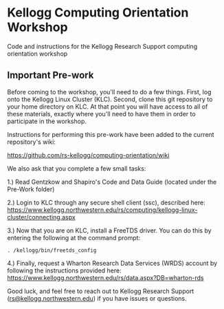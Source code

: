 # Kellogg Computing Orientation Workshop
Code and instructions for the Kellogg Research Support computing orientation workshop

## Important Pre-work
Before coming to the workshop, you'll need to do a few things. First, log onto the Kellogg Linux Cluster (KLC). Second, clone this git repository to your home directory on KLC. At that point you will have access to all of these materials, exactly where you'll need to have them in order to participate in the workshop.

Instructions for performing this pre-work have been added to the current repository's wiki:

https://github.com/rs-kellogg/computing-orientation/wiki

We also ask that you complete a few small tasks:

1.) Read Gentzkow and Shapiro's Code and Data Guide (located under the Pre-Work folder)

2.) Login to KLC through any secure shell client (ssc), described here: https://www.kellogg.northwestern.edu/rs/computing/kellogg-linux-cluster/connecting.aspx

3.) Now that you are on KLC, install a FreeTDS driver.  You can do this by entering the following at the command prompt:
 
 ```console
. /kellogg/bin/freetds_config
```

4.) Finally, request a Wharton Research Data Services (WRDS) account by following the instructions provided here: https://www.kellogg.northwestern.edu/rs/data.aspx?DB=wharton-rds 

Good luck, and feel free to reach out to Kellogg Research Support (rs@kellogg.northwestern.edu) if you have issues or questions.
